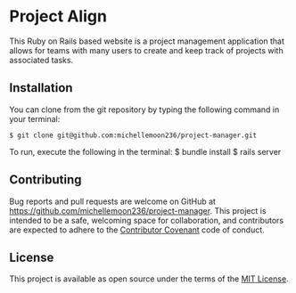 # Project Align

This Ruby on Rails based website is a project management application that allows for teams with many users to create and keep track of projects with associated tasks.

## Installation

You can clone from the git repository by typing the following command in your terminal:

    $ git clone git@github.com:michellemoon236/project-manager.git

To run, execute the following in the terminal:
    $ bundle install
    $ rails server
    
## Contributing

Bug reports and pull requests are welcome on GitHub at https://github.com/michellemoon236/project-manager. This project is intended to be a safe, welcoming space for collaboration, and contributors are expected to adhere to the [Contributor Covenant](http://contributor-covenant.org) code of conduct.

## License

This project is available as open source under the terms of the [MIT License](https://opensource.org/licenses/MIT).

